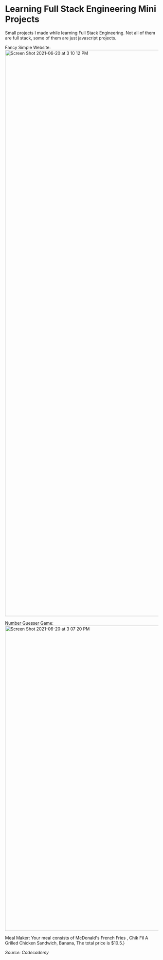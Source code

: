 # Learning Full Stack Engineering Mini Projects
Small projects I made while learning Full Stack Engineering. Not all of them are full stack, some of them are just javascript projects.



Fancy Simple Website:
<img width="1862" alt="Screen Shot 2021-06-20 at 3 10 12 PM" src="https://user-images.githubusercontent.com/74996590/122689711-9ef69280-d1d9-11eb-9d94-ae5faebb4961.png">


Number Guesser Game: 
<img width="1004" alt="Screen Shot 2021-06-20 at 3 07 20 PM" src="https://user-images.githubusercontent.com/74996590/122689681-6f478a80-d1d9-11eb-845d-2ad40c09b0d1.png">

Meal Maker:
Your meal consists of  McDonald's French Fries , Chik Fil A Grilled Chicken Sandwich, Banana, The total price is $10.5.}


_Source: Codecademy_

